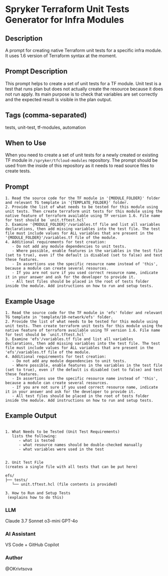 # Spryker Terraform Unit Tests Generator for Infra Modules

## Description

A prompt for creating native Terraform unit tests for a specific infra module. It uses 1.6 version of Terraform syntax at the moment.

## Prompt Description

This prompt helps to create a set of unit tests for a TF module. Unit test is a test that runs plan but does not actually create the resource because it does not run apply. Its main purpose is to check that variables are set correctly and the expected result is visible in the plan output.

## Tags (comma-separated)
tests, unit-test, tf-modules, automation

## When to Use

When you need to create a set of unit tests for a newly created or existing TF module in `/spryker/tfcloud-modules` repository. The prompt should be used from the inside of this repository as it needs to read source files to create tests.

## Prompt

```text
1. Read the source code for the TF module in '{MODULE_FOLDER}' folder and relevant TG template in '{TEMPLATE_FOLDER}' folder. 
2. Provide the list of what needs to be tested for this module using unit tests. Then create terraform unit tests for this module using the native feature of terraform available using TF version 1.6. File name for test should be `unit.tftest.hcl`
3. Examine '{MODULE_FOLDER}'/variables.tf file and list all variables declarations, then add missing variables into the test file. The test file must include values for ALL variables that are present in the '{MODULE_FOLDER}'/variables.tf file of the module. 
4. Additional requirements for test creation:
   - Do not add any module dependencies to unit tests. 
   - Where possible, enable features in the variables in the test file (set to true), even if the default is disabled (set to false) and test these features. 
   - In assertions use the specific resource name instead of 'this', because a module can create several resources. 
   - If you are not sure if you used correct resource name, indicate it in your answer and ask for the developer to provide it. 
   - All test files should be placed in the root of tests folder inside the module. Add instructions on how to run and setup tests.
```

## Example Usage

```text
1. Read the source code for the TF module in 'efs' folder and relevant TG template in 'template/10-network/efs' folder.
2. Provide the list of what needs to be tested for this module using unit tests. Then create terraform unit tests for this module using the native feature of terraform available using TF version 1.6. File name for test should be `unit.tftest.hcl`
3. Examine 'efs'/variables.tf file and list all variables declarations, then add missing variables into the test file. The test file must include values for ALL variables that are present in the 'efs'/variables.tf file of the module.
4. Additional requirements for test creation:
   - Do not add any module dependencies to unit tests. 
   - Where possible, enable features in the variables in the test file (set to true), even if the default is disabled (set to false) and test these features. 
   - In assertions use the specific resource name instead of 'this', because a module can create several resources. 
   - If you are not sure if you used correct resource name, indicate it in your answer and ask for the developer to provide it. 
   - All test files should be placed in the root of tests folder inside the module. Add instructions on how to run and setup tests.
```

## Example Output


```

1. What Needs to be Tested (Unit Test Requirements)
   lists the following:
      - what is tested
      - what resource names should be double-checked manually
      - what variables were used in the test


2. Unit Test File
(creates a single file with all tests that can be put here)

efs/
├── tests/
   └── unit.tftest.hcl (file contents is provided)

3. How to Run and Setup Tests
 (explains how to do this)
```

### LLM
Claude 3.7 Sonnet
o3-mini
GPT-4o

### AI Assistant
VS Code + GitHub Copilot

### Author
@OKrivtsova
